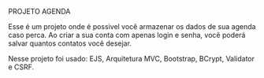 PROJETO AGENDA

Esse é um projeto onde é possivel você armazenar os dados de sua agenda caso perca.
Ao criar a sua conta com apenas login e senha, você poderá salvar quantos contatos você desejar.

Nesse projeto foi usado: EJS, Arquitetura MVC, Bootstrap, BCrypt, Validator e CSRF.